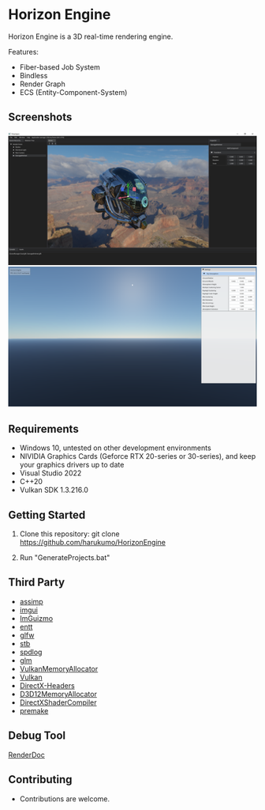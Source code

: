 # Horizon Engine
Horizon Engine is a 3D real-time rendering engine.

Features:
* Fiber-based Job System
* Bindless
* Render Graph
* ECS (Entity-Component-System)

## Screenshots
![image](/Screenshots/screenshot_editor.png)
![image](/Screenshots/screenshot_sky_atmosphere.png)

## Requirements
* Windows 10, untested on other development environments
* NIVIDIA Graphics Cards (Geforce RTX 20-series or 30-series), and keep your graphics drivers up to date
* Visual Studio 2022
* C++20
* Vulkan SDK 1.3.216.0

## Getting Started

1. Clone this repository: git clone https://github.com/harukumo/HorizonEngine

2. Run "GenerateProjects.bat"

## Third Party
* [assimp](https://github.com/assimp/assimp)
* [imgui](https://github.com/ocornut/imgui)
* [ImGuizmo](https://github.com/CedricGuillemet/ImGuizmo)
* [entt](https://github.com/skypjack/entt)
* [glfw](https://github.com/glfw/glfw)
* [stb](https://github.com/nothings/stb)
* [spdlog](https://github.com/gabime/spdlog)
* [glm](https://github.com/g-truc/glm)
* [VulkanMemoryAllocator](https://github.com/GPUOpen-LibrariesAndSDKs/VulkanMemoryAllocator)
* [Vulkan](https://www.khronos.org/vulkan)
* [DirectX-Headers](https://github.com/microsoft/DirectX-Headers)
* [D3D12MemoryAllocator](https://github.com/GPUOpen-LibrariesAndSDKs/D3D12MemoryAllocator)
* [DirectXShaderCompiler](https://github.com/microsoft/DirectXShaderCompiler)
* [premake](https://github.com/premake/premake-core)

## Debug Tool
[RenderDoc](https://renderdoc.org/)

## Contributing
* Contributions are welcome.